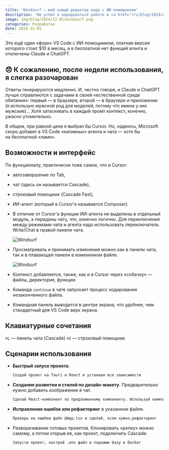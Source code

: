 ```yaml
---
title: 'Windsurf — мой новый редактор кода с ИИ-помощником'
description: 'Не успел я нарадоваться работе в <a href="/ru/blog/2024/cursor">Cursor AI</a>, как разработчики Codeium, ИИ-расширения для VS Code выкатили <a href="https://codeium.com/windsurf" target="_blank" rel="noopener noreferrer">Windsurf</a> — такой же хороший, как и Cursor, но вдвое дешевле.'
image: img/blog/2024/12-01/windsurf.png
categories: Разработка
date: 2024-12-01
---
```


Это ещё один «форк» VS Code c ИИ-помощником, платная версия которого стоит $10 в месяц, а в бесплатной нет функций агента и отключены Claude и ChatGPT.

<aside class="card is-pullquote">
  <h2 class="h4">😞 К сожалению, после недели использования, я слегка разочарован</h2>
  <p>Ответы генерируются медленно. И, честно говоря, и Claude и ChatGPT лучше справляются с задачами в своей &laquo;естественной среде обитания&raquo;: первый &mdash; в браузере, второй &mdash; в браузере и приложении (я использую мужской род для моделей, потому что имена у них мужские)… Хотя затаскивать в каждый промт контекст, конечно, ужасно утомительно.</p>
  <p>В общем, при равной цене я выбрал бы Cursor. Но, надеюсь, Microsoft скоро добавит в VS Code &laquo;нативных&raquo; агента и чата &mdash; хотя бы на бесплатной &laquo;ламе&raquo;.</p>
</aside>

## Возможности и интерфейс

По функционалу, практически тоже самое, что и Cursor:

- aвтозавершение по Tab,
- чат (здесь он называется Cascade),
- строковый помощник (Cascade Fast),
- ИИ-агент (который в Cursor'e называется Composer).

- В отличие от Cursor'а функции ИИ-агента не выделены в отдельный модуль, а переданы чату, что, конечно логично. Для переключения между режимами чата и агента надо использовать переключатель Write/Chat в правой панели чата.

    ![Windsurf](https://i.imgur.com/chTNqCS.png)

- Просматривать и принимать изменения можно как в панели чата, так и в плавающей панели в измененном файле.

    ![Windsurf](https://i.imgur.com/PCoJ2b3.png)

- Контекст добавляется, также, как и в Cursor через «собачку» — файлы, директория, функции.

- Команда `continue` в чате запускает процесс кодирования незаконченного файла.

- Командная панель выводится в центре экрана, что удобнее, чем стандартный для VS Code  верх экрана.

## Клавиатурные сочетания

`⌘L` — панель чата (Cascade)
`⌘I` — строковый помощник

## Сценарии использования

- **Быстрый запуск проекта**.

    ```txt
    Создай проект на Tauri и React и установи все зависимости
    ```

- **Создание разметки и стилей по дизайн-макету**. Предварительно нужно добавить изображение в чат.

    ```txt
    Сделай React-компонент по предложенному компоненту. Используй компоненты библиотеки Shadcn UI. Но дорабатывай их согласно дизайн-макету
    ```

- **Исправление ошибок или рефакторинг** в указанном файле.

    ```txt
    Проверь на ошибки файл @App.tsx и сделай, если нужно,рефакторинг
    ```

- Разворачивание готовых проектов. Клонировать «репку» можно самому, а потом открыв ее, как проект, подключить Cascade:

    ```txt
    Запусти проект, настрой .env файл и подними базу в Docker
    ```
